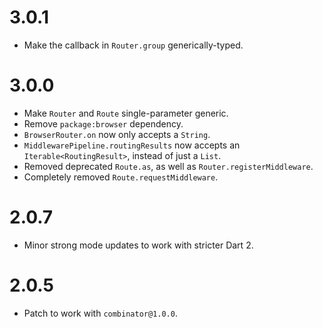 # 3.0.1
* Make the callback in `Router.group` generically-typed.

# 3.0.0
* Make `Router` and `Route` single-parameter generic.
* Remove `package:browser` dependency.
* `BrowserRouter.on` now only accepts a `String`.
* `MiddlewarePipeline.routingResults` now accepts
an `Iterable<RoutingResult>`, instead of just a `List`.
* Removed deprecated `Route.as`, as well as `Router.registerMiddleware`.
* Completely removed `Route.requestMiddleware`.

# 2.0.7
* Minor strong mode updates to work with stricter Dart 2.

# 2.0.5
* Patch to work with `combinator@1.0.0`.